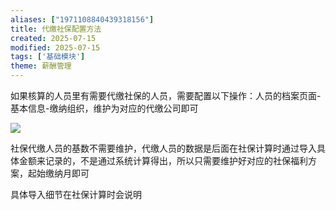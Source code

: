 ```yaml
---
aliases: ["1971108840439318156"]
title: 代缴社保配置方法
created: 2025-07-15
modified: 2025-07-15
tags: ['基础模块']
theme: 薪酬管理
---
```


如果核算的人员里有需要代缴社保的人员，需要配置以下操作：人员的档案页面-基本信息-缴纳组织，维护为对应的代缴公司即可

![](1af237a4aa3bf83b75b2fc4db1a43ebe.jpg)

社保代缴人员的基数不需要维护，代缴人员的数据是后面在社保计算时通过导入具体金额来记录的，不是通过系统计算得出，所以只需要维护好对应的社保福利方案，起始缴纳月即可

具体导入细节在社保计算时会说明